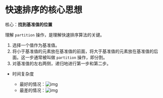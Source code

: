 # 快速排序的核心思想

核心：**找到基准值的位置**

理解 `partition` 操作，是理解快速排序算法的关键。



1. 选择一个值作为基准值。
2. 将小于基准值的元素放在基准值的前面，将大于基准值的元素放在基准值的后面。这一步通常被叫做 `partition` 操作，即分割。
3. 对基准值的左右两侧，递归地进行第一步和第二步。



* 时间复杂度

  * 最好的情况：![img](https://latex.codecogs.com/svg.latex?O(nlog{n}))
  * 最差的情况：![img](https://latex.codecogs.com/svg.latex?O(n^2))


